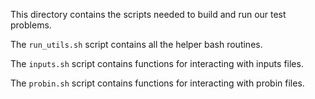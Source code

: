This directory contains the scripts needed to build and run our test problems.

The `run_utils.sh` script contains all the helper bash routines.

The `inputs.sh` script contains functions for interacting with inputs files.

The `probin.sh` script contains functions for interacting with probin files.
